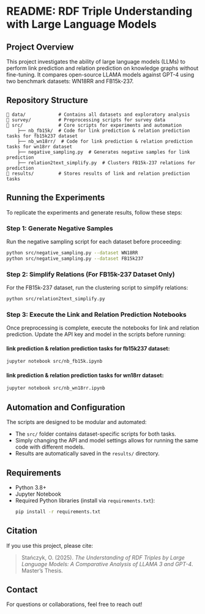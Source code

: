 # README: RDF Triple Understanding with Large Language Models

## Project Overview
This project investigates the ability of large language models (LLMs) to perform link prediction and relation prediction on knowledge graphs without fine-tuning. It compares open-source LLAMA models against GPT-4 using two benchmark datasets: WN18RR and FB15k-237.

## Repository Structure
```
📂 data/            # Contains all datasets and exploratory analysis
📂 survey/          # Preprocessing scripts for survey data
📂 src/             # Core scripts for experiments and automation
    ├── nb_fb15k/  # Code for link prediction & relation prediction tasks for fb15k237 dataset
    ├── nb_wn18rr/  # Code for link prediction & relation prediction tasks for wn18rr dataset
    ├── negative_sampling.py  # Generates negative samples for link prediction
    ├── relation2text_simplify.py  # Clusters FB15k-237 relations for prediction
📂 results/         # Stores results of link and relation prediction tasks
```

## Running the Experiments
To replicate the experiments and generate results, follow these steps:

### Step 1: Generate Negative Samples
Run the negative sampling script for each dataset before proceeding:
```bash
python src/negative_sampling.py --dataset WN18RR
python src/negative_sampling.py --dataset FB15k237
```

### Step 2: Simplify Relations (For FB15k-237 Dataset Only)
For the FB15k-237 dataset, run the clustering script to simplify relations:
```bash
python src/relation2text_simplify.py
```

### Step 3: Execute the Link and Relation Prediction Notebooks
Once preprocessing is complete, execute the notebooks for link and relation prediction. Update the API key and model in the scripts before running:

#### link prediction & relation prediction tasks for fb15k237 dataset:
```bash
jupyter notebook src/nb_fb15k.ipynb
```

#### link prediction & relation prediction tasks for wn18rr dataset:
```bash
jupyter notebook src/nb_wn18rr.ipynb
```

## Automation and Configuration
The scripts are designed to be modular and automated:
- The `src/` folder contains dataset-specific scripts for both tasks.
- Simply changing the API and model settings allows for running the same code with different models.
- Results are automatically saved in the `results/` directory.

## Requirements
- Python 3.8+
- Jupyter Notebook
- Required Python libraries (install via `requirements.txt`):
  ```bash
  pip install -r requirements.txt
  ```

## Citation
If you use this project, please cite:
> Stańczyk, O. (2025). *The Understanding of RDF Triples by Large Language Models: A Comparative Analysis of LLAMA 3 and GPT-4*. Master’s Thesis.

## Contact
For questions or collaborations, feel free to reach out!


